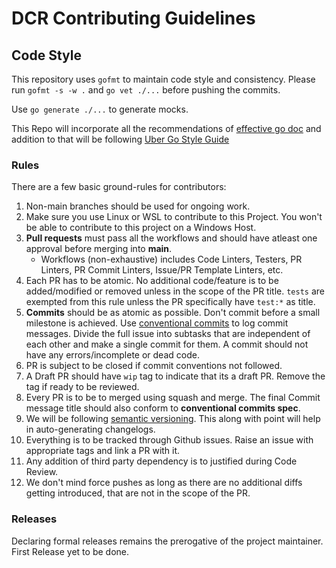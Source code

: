 # DCR Contributing Guidelines

## Code Style

This repository uses `gofmt` to maintain code style and consistency. 
Please run `gofmt -s -w .` and `go vet ./...` before pushing the commits. 

Use `go generate ./...` to generate mocks. 

This Repo will incorporate all the recommendations of [effective go doc](https://go.dev/doc/effective_go) and addition to that will be following [Uber Go Style Guide](https://github.com/uber-go/guide/blob/master/style.md)

### Rules

There are a few basic ground-rules for contributors:

1. Non-main branches should be used for ongoing work.
2. Make sure you use Linux or WSL to contribute to this Project. You won't be able to contribute to this project on a Windows Host.
3. **Pull requests** must pass all the workflows and should have atleast one approval before merging into **main**. 
    - Workflows (non-exhaustive) includes Code Linters, Testers, PR Linters, PR Commit Linters, Issue/PR Template Linters, etc. 
3. Each PR has to be atomic. No additional code/feature is to be added/modified or removed unless in the scope of the PR title. `tests` are exempted from this rule unless the PR specifically have `test:*` as title.
4. **Commits** should be as atomic as possible. Don't commit before a small milestone is achieved. Use [conventional commits](https://www.conventionalcommits.org/en/v1.0.0/) to log commit messages. Divide the full issue into subtasks that are independent of each other and make a single commit for them. A commit should not have any errors/incomplete or dead code. 
6. PR is subject to be closed if commit conventions not followed.
6. A Draft PR should have `wip` tag to indicate that its a draft PR. Remove the tag if ready to be reviewed. 
7. Every PR is to be to merged using squash and merge. The final Commit message title should also conform to **conventional commits spec**. 
7. We will be following [semantic versioning](https://semver.org/). This along with point will help in auto-generating changelogs. 
8. Everything is to be tracked through Github issues. Raise an issue with appropriate tags and link a PR with it. 
9. Any addition of third party dependency is to justified during Code Review. 
10. We don't mind force pushes as long as there are no additional diffs getting introduced, that are not in the scope of the PR. 

### Releases
Declaring formal releases remains the prerogative of the project maintainer. First Release yet to be done. 

